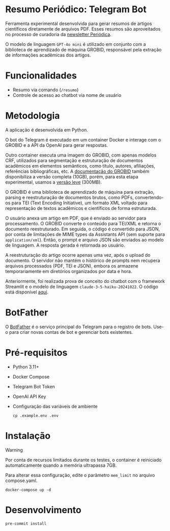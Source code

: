 # Resumo Periódico: Telegram Bot

Ferramenta experimental desenvolvida para gerar resumos de artigos científicos diretamente de arquivos PDF. Esses resumos são aproveitados no processo de curadoria da [newsletter Periódica](https://periodica.substack.com/).

O modelo de linguagem `GPT-4o mini` é utilizado em conjunto com a biblioteca de aprendizado de máquina GROBID, responsável pela extração de informações acadêmicas dos artigos.

# Funcionalidades

- Resumo via comando (`/resumo`)
- Controle de acesso ao chatbot via nome de usuário

# Metodologia

A aplicação é desenvolvida em Python.

O bot do Telegram é executado em um container Docker e interage com o GROBID e a API da OpenAI para gerar respostas.

Outro container executa uma imagem do GROBID, com apenas modelos CRF, utilizados para segmentação e estruturação de documentos acadêmicos em elementos semânticos, como título, autores, afiliações, referências bibliográficas, etc. A [documentação do GROBID](https://grobid.readthedocs.io/en/latest/Grobid-docker/) também disponibiliza a versão completa (10GB), porém, para esta etapa experimental, usamos a [versão leve](https://hub.docker.com/r/lfoppiano/grobid/) (300MB).

O GROBID é uma biblioteca de aprendizado de máquina para extração, parsing e reestruturação de documentos brutos, como PDFs, convertendo-os para TEI (Text Encoding Initiative), um formato XML voltado para representação de textos acadêmicos e científicos de forma estruturada.

O usuário anexa um artigo em PDF, que é enviado ao servidor para processamento. O GROBID converte o conteúdo para TEI/XML e retorna o documento reestruturado. Em seguida, o código é convertido para JSON, por conta de limitações de MIME types da Assistants API (sem suporte para `application/xml`). Então, o prompt e arquivo JSON são enviados ao modelo de linguagem. A resposta gerada é retornada ao usuário.

A reestruturação do artigo ocorre apenas uma vez, após o upload do documento. O servidor não mantém o histórico de prompts nem recupera arquivos processados (PDF, TEI e JSON), embora os armazene temporariamente em diretórios organizados por data e hora.

Anteriormente, foi realizada prova de conceito do chatbot com o framework Streamlit e o modelo de linguagem `claude-3-5-haiku-20241022`. O código está disponível [aqui](https://github.com/claromes/resumo-periodico-poc).

# BotFather

O [BotFather](https://core.telegram.org/bots/features#botfather) é o serviço principal do Telegram para o registro de bots. Use-o para criar novas contas de bot e gerenciar bots existentes.

# Pré-requisitos

- Python 3.11+
- Docker Compose
- Telegram Bot Token
- OpenAI API Key
- Configuração das variáveis de ambiente

    ```
    cp .example.env .env
    ```

# Instalação

> [!WARNING]
> Por conta de recursos limitados durante os testes, o container é reiniciado automaticamente quando a memória ultrapassa 7GB.
>
> Para alterar essa configuração, edite o parâmetro `mem_limit` no arquivo compose.yaml.

```
docker-compose up -d
```

# Desenvolvimento

```
pre-commit install
```
